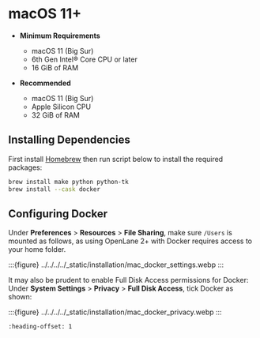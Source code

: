 # macOS 11+

* **Minimum Requirements**
    * macOS 11 (Big Sur)
    * 6th Gen Intel® Core CPU or later
    * 16 GiB of RAM
    
* **Recommended**
    * macOS 11 (Big Sur)
    * Apple Silicon CPU
    * 32 GiB of RAM

## Installing Dependencies

First install [Homebrew](https://brew.sh/) then run script below to install the required packages:

```sh
brew install make python python-tk
brew install --cask docker
```

## Configuring Docker

Under **Preferences** > **Resources** > **File Sharing**, make sure `/Users` is mounted as follows, as using OpenLane 2+ with Docker requires access to your home folder.

:::{figure} ../../../../\_static/installation/mac_docker_settings.webp
:::

It may also be prudent to enable Full Disk Access permissions for Docker: Under **System Settings** > **Privacy** > **Full Disk Access**, tick Docker as shown:

:::{figure} ../../../../\_static/installation/mac_docker_privacy.webp
:::

```{include} _common.md
:heading-offset: 1

```
